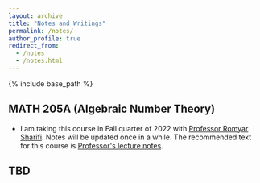 ```yaml
---
layout: archive
title: "Notes and Writings"
permalink: /notes/
author_profile: true
redirect_from:
  - /notes
  - /notes.html
---
```


{% include base_path %}

MATH 205A (Algebraic Number Theory)
------
* I am taking this course in Fall quarter of 2022 with [Professor Romyar Sharifi](https://www.math.ucla.edu/~sharifi/). Notes will be updated once in a while. The recommended text for this course is [Professor's lecture notes](https://www.math.ucla.edu/~sharifi/algnum.pdf). 

TBD
------

